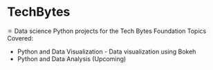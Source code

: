 # TechBytes
⚛ Data science Python projects for the Tech Bytes Foundation
Topics Covered:
* Python and Data Visualization - Data visualization using Bokeh
* Python and Data Analysis (Upcoming)
